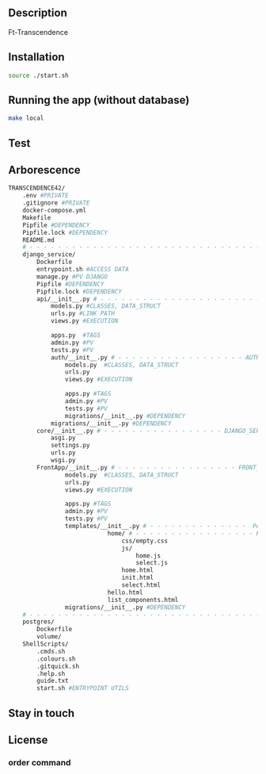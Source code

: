 
## Description

Ft-Transcendence

## Installation

```bash
source ./start.sh

```

## Running the app (without database)

```bash
make local
```

## Test

## Arborescence
```bash
TRANSCENDENCE42/
    .env #PRIVATE
    .gitignore #PRIVATE
    docker-compose.yml
    Makefile
    Pipfile #DEPENDENCY
    Pipfile.lock #DEPENDENCY
    README.md
    # - - - - - - - - - - - - - - - - - - - - - - - - - - - - - - - - -
    django_service/
        Dockerfile
        entrypoint.sh #ACCESS DATA
        manage.py #PV DJANGO
        Pipfile #DEPENDENCY
        Pipfile.lock #DEPENDENCY
        api/__init__.py # - - - - - - - - - - - - - - - - - - - - - - - API
            models.py #CLASSES, DATA_STRUCT
            urls.py #LINK PATH
            views.py #EXECUTION

            apps.py  #TAGS
            admin.py #PV
            tests.py #PV
            auth/__init__.py # - - - - - - - - - - - - - - - - - - AUTH_USER
                models.py  #CLASSES, DATA_STRUCT
                urls.py
                views.py #EXECUTION

                apps.py #TAGS
                admin.py #PV
                tests.py #PV
                migrations/__init__.py #DEPENDENCY
            migrations/__init__.py #DEPENDENCY
        core/__init__.py # - - - - - - - - - - - - - - - - - DJANGO_SERVICE
            asgi.py
            settings.py
            urls.py
            wsgi.py
        FrontApp/__init__.py # - - - - - - - - - - - - - - - - - FRONT_END
                models.py  #CLASSES, DATA_STRUCT
                urls.py
                views.py #EXECUTION

                apps.py #TAGS
                admin.py #PV
                tests.py #PV
                templates/__init__.py # - - - - - - - - - - - - - -  PAGES
                            home/ # - - - - - - - - - - - - - - - - - HOME
                                css/empty.css
                                js/
                                    home.js
                                    select.js
                                home.html
                                init.html
                                select.html
                            hello.html
                            list_components.html
                migrations/__init__.py #DEPENDENCY
    # - - - - - - - - - - - - - - - - - - - - - - - - - - - - - - - - -
    postgres/
        Dockerfile
        volume/
    ShellScripts/
        .cmds.sh
        .colours.sh
        .gitquick.sh
        .help.sh
		guide.txt
   		start.sh #ENTRYPOINT UTILS
```


## Stay in touch


## License

### order command


<!-- reminder for mega fonction ... 
    ... after menu clicked 
    ... request GameID  
    http  POST: request gameType Form
    ... set Game_State [0] AND set iconLoader -->
<!--
    ... build webSocket to path: 
    Websocket path : 'ws://' + window.location.host + '/game/ws/' + game_id + '/';
    ... when recieved web socket   
    ... remove loader AND enable start click 
    ... event websocket
    ... countdown from async to sync and GO -->

<!-- 
- first: exode de script du html
- then:  set initState struct (each of them , but solo first...)
- console() init_status ... width, height, ratio, 
- player.pos[x,y]:dir[0/1]...ball[bx,by],score[s1,s2],

--- {   
        'gameType': 'Ping', 
        'sizeInfo': {
                    'width': 2048, 'height': 1024, 
                    'wRatio': 0.00048828125, 'hRatio': 0.0009765625, 
                    'sRacket': 160, 'sBall': 20 },
        'racketCount': 2, 
        'racketInitPos': [682, 1004, 'x', 1365, 1004, 'x'], 
        'ballInitPos': [1024, 682], 
        'teamCount': 2 }
 -->
 <!-- 
--- {
        'gameType': 'Pong', 
        'sizeInfo': {
            'width': 2048, 'height': 1024, 
            'wRatio': 0.00048828125, 'hRatio': 0.0009765625, 
            'sRacket': 160, 'sBall': 20}, 
        'racketCount': 2, 
        'racketInitPos': [20, 512, 'y', 2028, 512, 'y'], 
        'ballInitPos': [512, 512], 
        'teamCount': 2}

--- {
        'gameType': 'Pingest', 
        'sizeInfo': {
            'width': 1536, 'height': 1024, 
            'wRatio': 0.0006510416666666666, 'hRatio': 0.0009765625, 
            'sRacket': 160, 'sBall': 20}, 
        'racketCount': 4, 
        'racketInitPos': [438, 20, 'x', 1097, 20, 'x', 438, 1004, 'x', 1097, 1004, 'x'], 
        'ballInitPos': [1152, 768],
        'teamCount': 4}
  -->
